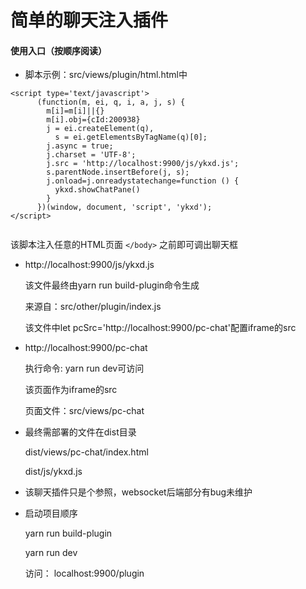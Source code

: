# 简单的聊天注入插件

#### 使用入口（按顺序阅读）

- 脚本示例：src/views/plugin/html.html中

```
<script type='text/javascript'>
      (function(m, ei, q, i, a, j, s) {
        m[i]=m[i]||{}
        m[i].obj={cId:200938}
        j = ei.createElement(q),
          s = ei.getElementsByTagName(q)[0];
        j.async = true;
        j.charset = 'UTF-8';
        j.src = 'http://localhost:9900/js/ykxd.js';
        s.parentNode.insertBefore(j, s);
        j.onload=j.onreadystatechange=function () {
          ykxd.showChatPane()
        }
      })(window, document, 'script', 'ykxd');
</script>
    
```
  
  该脚本注入任意的HTML页面 `</body>` 之前即可调出聊天框
 
- http://localhost:9900/js/ykxd.js

  该文件最终由yarn run build-plugin命令生成
  
  来源自：src/other/plugin/index.js
  
  该文件中let pcSrc='http://localhost:9900/pc-chat'配置iframe的src
  
- http://localhost:9900/pc-chat

  执行命令: yarn run dev可访问
  
  该页面作为iframe的src
  
  页面文件：src/views/pc-chat

- 最终需部署的文件在dist目录

  dist/views/pc-chat/index.html
  
  dist/js/ykxd.js

- 该聊天插件只是个参照，websocket后端部分有bug未维护

- 启动项目顺序
  
  yarn run build-plugin
  
  yarn run dev
  
  访问： localhost:9900/plugin
